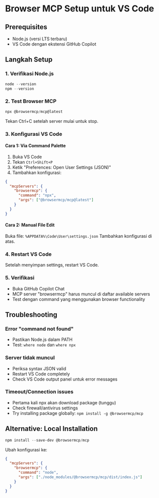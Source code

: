 # Browser MCP Setup untuk VS Code

## Prerequisites
- Node.js (versi LTS terbaru)
- VS Code dengan ekstensi GitHub Copilot

## Langkah Setup

### 1. Verifikasi Node.js
```powershell
node --version
npm --version
```

### 2. Test Browser MCP
```powershell
npx @browsermcp/mcp@latest
```
Tekan Ctrl+C setelah server mulai untuk stop.

### 3. Konfigurasi VS Code

#### Cara 1: Via Command Palette
1. Buka VS Code
2. Tekan `Ctrl+Shift+P`
3. Ketik "Preferences: Open User Settings (JSON)"
4. Tambahkan konfigurasi:

```json
{
  "mcpServers": {
    "browsermcp": {
      "command": "npx",
      "args": ["@browsermcp/mcp@latest"]
    }
  }
}
```

#### Cara 2: Manual File Edit
Buka file: `%APPDATA%\Code\User\settings.json`
Tambahkan konfigurasi di atas.

### 4. Restart VS Code
Setelah menyimpan settings, restart VS Code.

### 5. Verifikasi
- Buka GitHub Copilot Chat
- MCP server "browsermcp" harus muncul di daftar available servers
- Test dengan command yang menggunakan browser functionality

## Troubleshooting

### Error "command not found"
- Pastikan Node.js dalam PATH
- Test: `where node` dan `where npx`

### Server tidak muncul
- Periksa syntax JSON valid
- Restart VS Code completely
- Check VS Code output panel untuk error messages

### Timeout/Connection issues
- Pertama kali npx akan download package (tunggu)
- Check firewall/antivirus settings
- Try installing package globally: `npm install -g @browsermcp/mcp`

## Alternative: Local Installation
```powershell
npm install --save-dev @browsermcp/mcp
```

Ubah konfigurasi ke:
```json
{
  "mcpServers": {
    "browsermcp": {
      "command": "node",
      "args": ["./node_modules/@browsermcp/mcp/dist/index.js"]
    }
  }
}
```
